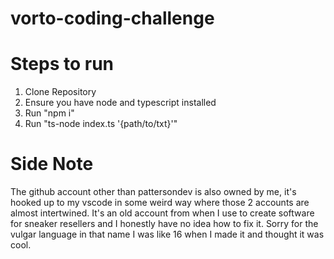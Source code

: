 # vorto-coding-challenge

# Steps to run
1. Clone Repository
2. Ensure you have node and typescript installed
3. Run "npm i"
4. Run "ts-node index.ts '{path/to/txt}'"

# Side Note
The github account other than pattersondev is also owned by me, it's hooked up to my vscode in some weird way where those 2 accounts are almost intertwined. It's an old account from when I use to create software for sneaker resellers and I honestly have no idea how to fix it. Sorry for the vulgar language in that name I was like 16 when I made it and thought it was cool.
